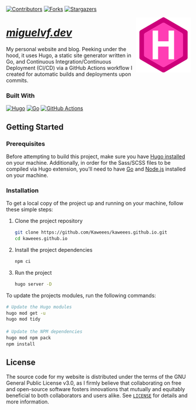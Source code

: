 <!-- PROJECT SHIELDS -->
<!--
*** I'm using markdown "reference style" links for readability.
*** Reference links are enclosed in brackets [ ] instead of parentheses ( ).
*** See the bottom of this document for the declaration of the reference variables
*** for contributors-url, forks-url, etc. This is an optional, concise syntax you may use.
*** https://www.markdownguide.org/basic-syntax/#reference-style-links
-->
<div align="left">

[![Contributors][contributors-shield]][contributors-url]
[![Forks][forks-shield]][forks-url]
[![Stargazers][stars-shield]][stars-url]

</div>

<a href="https://github.com/Kaweees/kaweees.github.io">
  <img alt="Hugo Logo" src="static/hugo.png" align="right" width="150">
</a>

<div align="left">
  <h1><em><a href="https://miguelvf.dev">miguelvf.dev</a></em></h1>
</div>
<div></div>

<!-- ABOUT THE PROJECT -->

My personal website and blog. Peeking under the hood, it uses Hugo, a static site generator written in Go, and Continuous Integration/Continuous Deployment (CI/CD) via a GitHub Actions workflow I created for automatic builds and deployments upon commits.

### Built With

[![Hugo][Hugo-shield]][Hugo-url]
[![Go][Go-shield]][Go-url]
[![GitHub Actions][github-actions-shield]][github-actions-url]

<!-- GETTING STARTED -->
## Getting Started

### Prerequisites

Before attempting to build this project, make sure you have [Hugo installed](https://gohugo.io/installation/) on your machine. Additionally, in order for the Sass/SCSS files to be compiled via Hugo extension, you'll need to have [Go](https://go.dev/doc/install) and [Node.js](https://nodejs.org/en/download) installed on your machine.

### Installation

To get a local copy of the project up and running on your machine, follow these simple 
steps:

1. Clone the project repository
   ```sh
   git clone https://github.com/Kaweees/kaweees.github.io.git
   cd kaweees.github.io
   ```
2. Install the project dependencies
   ```sh
   npm ci
   ```
3. Run the project
   ```sh
   hugo server -D
   ```

To update the projects modules, run the following commands:

```sh
# Update the Hugo modules
hugo mod get -u
hugo mod tidy

# Update the NPM dependencies
hugo mod npm pack
npm install
```

## License

The source code for my website is distributed under the terms of the GNU General Public License v3.0, as I firmly believe that collaborating on free and open-source software fosters innovations that mutually and equitably beneficial to both collaborators and users alike. See [`LICENSE`](./LICENSE) for details and more information.

<!-- MARKDOWN LINKS & IMAGES -->
<!-- https://www.markdownguide.org/basic-syntax/#reference-style-links -->

[contributors-shield]: https://img.shields.io/github/contributors/Kaweees/kaweees.github.io.svg?style=for-the-badge
[contributors-url]: https://github.com/Kaweees/kaweees.github.io/graphs/contributors
[forks-shield]: https://img.shields.io/github/forks/Kaweees/kaweees.github.io.svg?style=for-the-badge
[forks-url]: https://github.com/Kaweees/kaweees.github.io/network/members
[stars-shield]: https://img.shields.io/github/stars/Kaweees/kaweees.github.io.svg?style=for-the-badge
[stars-url]: https://github.com/Kaweees/kaweees.github.io/stargazers

<!-- MARKDOWN SHIELD BAGDES & LINKS -->
<!-- https://github.com/Ileriayo/markdown-badges -->
[Hugo-shield]: https://img.shields.io/badge/hugo-%23008080.svg?style=for-the-badge&logo=hugo&logoColor=ff4088&labelColor=222222&color=ff4088
[Hugo-url]: https://go.dev/
[Go-shield]: https://img.shields.io/badge/go-%23008080.svg?style=for-the-badge&logo=go&logoColor=00add8&labelColor=222222&color=00add8
[Go-url]: https://gohugo.io/
[github-actions-shield]: https://img.shields.io/badge/github%20actions-%232671E5.svg?style=for-the-badge&logo=githubactions&logoColor=2671E5&labelColor=222222&color=2671E5
[github-actions-url]: https://github.com/features/actions
